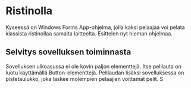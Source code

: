 # Ristinolla
Kyseessä on Windows Forms App-ohjelma, jolla kaksi pelaajaa voi pelata klassista ristinollaa samalta laitteelta. Esittelen nyt hieman ohjelmaa.

## Selvitys sovelluksen toiminnasta
Sovelluksen ulkoasussa ei ole kovin paljon elementtejä. Itse pelilauta on luotu käyttämällä Button-elementtejä. Pelilaudan lisäksi sovelluksessa on pistetaulukko, joka laskee molempien pelaajien voittamat pelit. S
